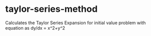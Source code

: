 # taylor-series-method
Calculates the Taylor Series Expansion for initial value problem with equation as dy/dx = x^2+y^2
